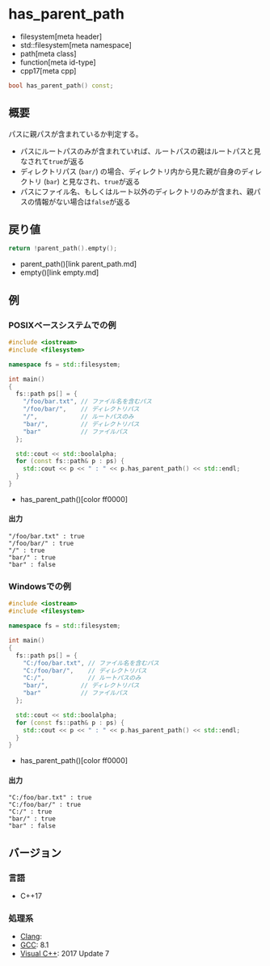 # has_parent_path
* filesystem[meta header]
* std::filesystem[meta namespace]
* path[meta class]
* function[meta id-type]
* cpp17[meta cpp]

```cpp
bool has_parent_path() const;
```

## 概要
パスに親パスが含まれているか判定する。

- パスにルートパスのみが含まれていれば、ルートパスの親はルートパスと見なされて`true`が返る
- ディレクトリパス (`bar/`) の場合、ディレクトリ内から見た親が自身のディレクトリ (`bar`) と見なされ、`true`が返る
- パスにファイル名、もしくはルート以外のディレクトリのみが含まれ、親パスの情報がない場合は`false`が返る


## 戻り値
```cpp
return !parent_path().empty();
```
* parent_path()[link parent_path.md]
* empty()[link empty.md]


## 例
### POSIXベースシステムでの例
```cpp example
#include <iostream>
#include <filesystem>

namespace fs = std::filesystem;

int main()
{
  fs::path ps[] = {
    "/foo/bar.txt", // ファイル名を含むパス
    "/foo/bar/",    // ディレクトリパス
    "/",            // ルートパスのみ
    "bar/",         // ディレクトリパス
    "bar"           // ファイルパス
  };

  std::cout << std::boolalpha;
  for (const fs::path& p : ps) {
    std::cout << p << " : " << p.has_parent_path() << std::endl;
  }
}
```
* has_parent_path()[color ff0000]

#### 出力
```
"/foo/bar.txt" : true
"/foo/bar/" : true
"/" : true
"bar/" : true
"bar" : false
```


### Windowsでの例
```cpp example
#include <iostream>
#include <filesystem>

namespace fs = std::filesystem;

int main()
{
  fs::path ps[] = {
    "C:/foo/bar.txt", // ファイル名を含むパス
    "C:/foo/bar/",    // ディレクトリパス
    "C:/",            // ルートパスのみ
    "bar/",         // ディレクトリパス
    "bar"           // ファイルパス
  };

  std::cout << std::boolalpha;
  for (const fs::path& p : ps) {
    std::cout << p << " : " << p.has_parent_path() << std::endl;
  }
}
```
* has_parent_path()[color ff0000]

#### 出力
```
"C:/foo/bar.txt" : true
"C:/foo/bar/" : true
"C:/" : true
"bar/" : true
"bar" : false
```



## バージョン
### 言語
- C++17

### 処理系
- [Clang](/implementation.md#clang):
- [GCC](/implementation.md#gcc): 8.1
- [Visual C++](/implementation.md#visual_cpp): 2017 Update 7
